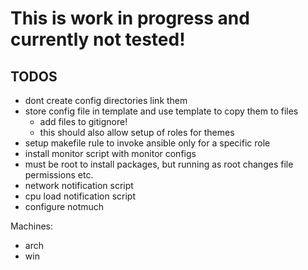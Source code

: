 # This is work in progress and currently not tested!

## TODOS

- dont create config directories link them
- store config file in template and use template to copy them to files
    - add files to gitignore!
    - this should also allow setup of roles for themes
- setup makefile rule to invoke ansible only for a specific role
- install monitor script with monitor configs
- must be root to install packages, but running as root changes file permissions etc.
- network notification script
- cpu load notification script
- configure notmuch

Machines:
- arch
- win

